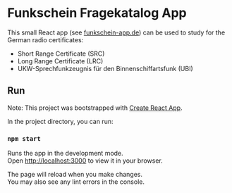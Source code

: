 # Funkschein Fragekatalog App

This small React app (see [funkschein-app.de](https://main.do36uuhxqc7fx.amplifyapp.com/)) can be used to study for the German radio certificates: 
* Short Range Certificate (SRC)
* Long Range Certificate (LRC)
* UKW-Sprechfunkzeugnis für den Binnenschiffartsfunk (UBI)


## Run

Note: This project was bootstrapped with [Create React App](https://github.com/facebook/create-react-app).

In the project directory, you can run:

### `npm start`

Runs the app in the development mode.\
Open [http://localhost:3000](http://localhost:3000) to view it in your browser.

The page will reload when you make changes.\
You may also see any lint errors in the console.